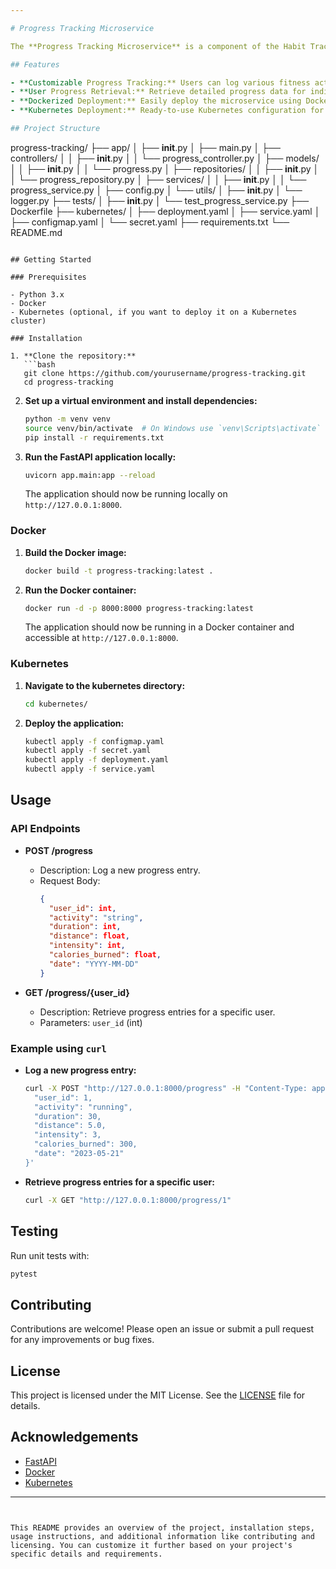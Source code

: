 ```yaml
---

# Progress Tracking Microservice

The **Progress Tracking Microservice** is a component of the Habit Tracker App, designed to help users track their fitness activities, monitor progress, and achieve their health goals. This microservice is built using FastAPI and provides endpoints for logging and retrieving user progress data.

## Features

- **Customizable Progress Tracking:** Users can log various fitness activities, including duration, distance, intensity, and calories burned.
- **User Progress Retrieval:** Retrieve detailed progress data for individual users.
- **Dockerized Deployment:** Easily deploy the microservice using Docker.
- **Kubernetes Deployment:** Ready-to-use Kubernetes configuration for scalable deployments.

## Project Structure

```
progress-tracking/
├── app/
│   ├── __init__.py
│   ├── main.py
│   ├── controllers/
│   │   ├── __init__.py
│   │   └── progress_controller.py
│   ├── models/
│   │   ├── __init__.py
│   │   └── progress.py
│   ├── repositories/
│   │   ├── __init__.py
│   │   └── progress_repository.py
│   ├── services/
│   │   ├── __init__.py
│   │   └── progress_service.py
│   ├── config.py
│   └── utils/
│       ├── __init__.py
│       └── logger.py
├── tests/
│   ├── __init__.py
│   └── test_progress_service.py
├── Dockerfile
├── kubernetes/
│   ├── deployment.yaml
│   ├── service.yaml
│   ├── configmap.yaml
│   └── secret.yaml
├── requirements.txt
└── README.md
```

## Getting Started

### Prerequisites

- Python 3.x
- Docker
- Kubernetes (optional, if you want to deploy it on a Kubernetes cluster)

### Installation

1. **Clone the repository:**
   ```bash
   git clone https://github.com/yourusername/progress-tracking.git
   cd progress-tracking
   ```

2. **Set up a virtual environment and install dependencies:**
   ```bash
   python -m venv venv
   source venv/bin/activate  # On Windows use `venv\Scripts\activate`
   pip install -r requirements.txt
   ```

3. **Run the FastAPI application locally:**
   ```bash
   uvicorn app.main:app --reload
   ```

   The application should now be running locally on `http://127.0.0.1:8000`.

### Docker

1. **Build the Docker image:**
   ```bash
   docker build -t progress-tracking:latest .
   ```

2. **Run the Docker container:**
   ```bash
   docker run -d -p 8000:8000 progress-tracking:latest
   ```

   The application should now be running in a Docker container and accessible at `http://127.0.0.1:8000`.

### Kubernetes

1. **Navigate to the kubernetes directory:**
   ```bash
   cd kubernetes/
   ```

2. **Deploy the application:**
   ```bash
   kubectl apply -f configmap.yaml
   kubectl apply -f secret.yaml
   kubectl apply -f deployment.yaml
   kubectl apply -f service.yaml
   ```

## Usage

### API Endpoints

- **POST /progress**
  - Description: Log a new progress entry.
  - Request Body:
    ```json
    {
      "user_id": int,
      "activity": "string",
      "duration": int,
      "distance": float,
      "intensity": int,
      "calories_burned": float,
      "date": "YYYY-MM-DD"
    }
    ```

- **GET /progress/{user_id}**
  - Description: Retrieve progress entries for a specific user.
  - Parameters: `user_id` (int)

### Example using `curl`

- **Log a new progress entry:**
  ```bash
  curl -X POST "http://127.0.0.1:8000/progress" -H "Content-Type: application/json" -d '{
    "user_id": 1,
    "activity": "running",
    "duration": 30,
    "distance": 5.0,
    "intensity": 3,
    "calories_burned": 300,
    "date": "2023-05-21"
  }'
  ```

- **Retrieve progress entries for a specific user:**
  ```bash
  curl -X GET "http://127.0.0.1:8000/progress/1"
  ```

## Testing

Run unit tests with:
```bash
pytest
```

## Contributing

Contributions are welcome! Please open an issue or submit a pull request for any improvements or bug fixes.

## License

This project is licensed under the MIT License. See the [LICENSE](LICENSE) file for details.

## Acknowledgements

- [FastAPI](https://fastapi.tiangolo.com/)
- [Docker](https://www.docker.com/)
- [Kubernetes](https://kubernetes.io/)

---
```


This README provides an overview of the project, installation steps, usage instructions, and additional information like contributing and licensing. You can customize it further based on your project's specific details and requirements.
